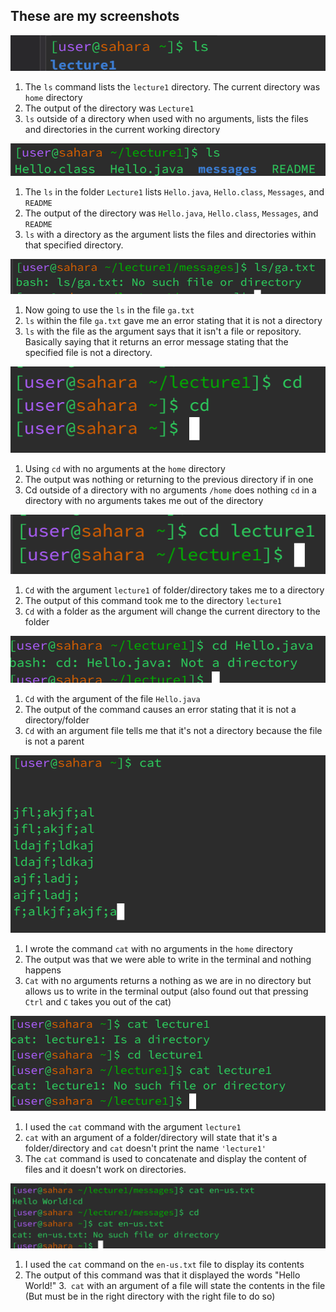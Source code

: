## **These are my screenshots**
![Image](NoAgrLS.png)

1. The `ls` command lists the `lecture1` directory. The current directory was `home` directory
2. The output of the directory was `Lecture1`
3. `ls` outside of a directory when used with no arguments, lists the files and directories in the current working directory 

![Image](FoldArgLS.png)

1. The `ls` in the folder `Lecture1` lists `Hello.java`, `Hello.class`, `Messages`, and `README`
2. The output of the directory was `Hello.java`, `Hello.class`, `Messages`, and `README`
3. `ls` with a directory as the argument lists the files and directories within that specified directory.
   

![Image](FileAgrLS.png)

1. Now going to use the `ls` in the file `ga.txt` 
2. `ls` within the file `ga.txt` gave me an error stating that it is not a directory
3. `ls` with the file as the argument says that it isn't a file or repository. 
   Basically saying that it returns an error message stating that the specified file is not a directory. 

![Image](NOAgrCd.png)

1. Using `cd` with no arguments at the `home` directory 
2. The output was nothing or returning to the previous directory if in one 
3. Cd outside of a directory with no arguments `/home` does nothing 
   `cd` in a directory with no arguments takes me out of the directory


![Image](FoldAgrCd.png)

1. `Cd` with the argument `lecture1` of folder/directory takes me to a directory
2. The output of this command took me to the directory `lecture1`
3. `Cd` with a folder as the argument will change the current directory to the folder

                             
![Image](FileArgCd.png)

1. `Cd` with the argument of the file `Hello.java`
2. The output of the command causes an error stating that it is not a directory/folder
3. `Cd` with an argument file tells me that it's not a directory because the file is not a parent 

![Image](NOAgrCat.png)
1. I wrote the command `cat` with no arguments in the `home` directory
2. The output was that we were able to write in the terminal and nothing happens 
3. `Cat` with no arguments returns a nothing as we are in no directory but allows us to write in the terminal output
   (also found out that pressing `Ctrl` and `C` takes you out of the cat)

![Image](FolderAgrCat.png)

1. I used the `cat` command with the argument `lecture1` 
2. `cat` with an argument of a folder/directory will state that it's a folder/directory and `cat` doesn't print the name `'lecture1'`
3. The `cat` command is used to concatenate and display the content of files and it doesn't work on directories.

![Image](FileAgrCat.png)

1. I used the `cat` command on the `en-us.txt` file to display its contents
2. The output of this command was that it displayed the words "Hello World!"
3.` cat` with an argument of a file will state the contents in the file (But must be in the right directory with the right file to do so)



